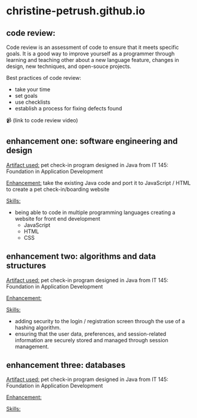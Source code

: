 # christine-petrush.github.io
## code review:  
Code review is an assessment of code to ensure that it meets specific goals. It is a good way to improve yourself as a programmer through learning and teaching other about a new language feature, changes in design, new techniques, and open-souce projects.

Best practices of code review:  
- take your time
- set goals
- use checklists
- establish a process for fixing defects found

📹 (link to code review video)

## enhancement one: software engineering and design
<ins>Artifact used:</ins> pet check-in program designed in Java from IT 145: Foundation in Application Development

<ins>Enhancement:</ins> take the existing Java code and port it to JavaScript / HTML to create a pet check-in/boarding website

<ins>Skills:</ins> 
  - being able to code in multiple programming languages creating a website for front end development
      - JavaScript
      - HTML
      - CSS

## enhancement two: algorithms and data structures
<ins>Artifact used:</ins> pet check-in program designed in Java from IT 145: Foundation in Application Development

<ins>Enhancement:</ins> 

<ins>Skills:</ins>  
  - adding security to the login / registration screen through the use of a hashing algorithm.
  - ensuring that the user data, preferences, and session-related information are securely stored and managed through session management.


## enhancement three: databases
<ins>Artifact used:</ins> pet check-in program designed in Java from IT 145: Foundation in Application Development

<ins>Enhancement:</ins> 

<ins>Skills:</ins>  
